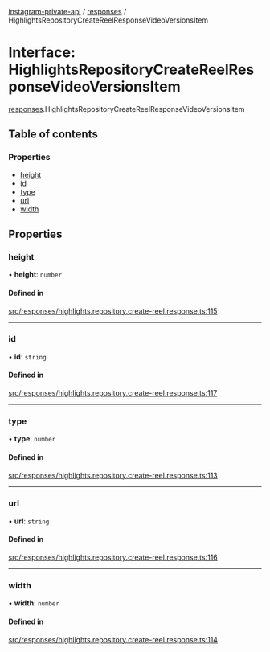 [instagram-private-api](../../README.md) / [responses](../../modules/responses.md) / HighlightsRepositoryCreateReelResponseVideoVersionsItem

# Interface: HighlightsRepositoryCreateReelResponseVideoVersionsItem

[responses](../../modules/responses.md).HighlightsRepositoryCreateReelResponseVideoVersionsItem

## Table of contents

### Properties

- [height](HighlightsRepositoryCreateReelResponseVideoVersionsItem.md#height)
- [id](HighlightsRepositoryCreateReelResponseVideoVersionsItem.md#id)
- [type](HighlightsRepositoryCreateReelResponseVideoVersionsItem.md#type)
- [url](HighlightsRepositoryCreateReelResponseVideoVersionsItem.md#url)
- [width](HighlightsRepositoryCreateReelResponseVideoVersionsItem.md#width)

## Properties

### height

• **height**: `number`

#### Defined in

[src/responses/highlights.repository.create-reel.response.ts:115](https://github.com/Nerixyz/instagram-private-api/blob/4971f34/src/responses/highlights.repository.create-reel.response.ts#L115)

___

### id

• **id**: `string`

#### Defined in

[src/responses/highlights.repository.create-reel.response.ts:117](https://github.com/Nerixyz/instagram-private-api/blob/4971f34/src/responses/highlights.repository.create-reel.response.ts#L117)

___

### type

• **type**: `number`

#### Defined in

[src/responses/highlights.repository.create-reel.response.ts:113](https://github.com/Nerixyz/instagram-private-api/blob/4971f34/src/responses/highlights.repository.create-reel.response.ts#L113)

___

### url

• **url**: `string`

#### Defined in

[src/responses/highlights.repository.create-reel.response.ts:116](https://github.com/Nerixyz/instagram-private-api/blob/4971f34/src/responses/highlights.repository.create-reel.response.ts#L116)

___

### width

• **width**: `number`

#### Defined in

[src/responses/highlights.repository.create-reel.response.ts:114](https://github.com/Nerixyz/instagram-private-api/blob/4971f34/src/responses/highlights.repository.create-reel.response.ts#L114)
